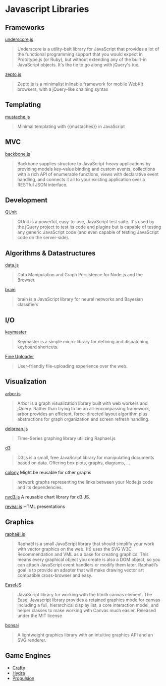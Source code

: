 # Javascript Libraries #

## Frameworks ##

[underscore.js](https://github.com/documentcloud/underscore/)

> Underscore is a utility-belt library for JavaScript that provides a lot of the functional programming support that you would expect in Prototype.js (or Ruby), but without extending any of the built-in JavaScript objects. It's the tie to go along with jQuery's tux.

[zepto.js](https://github.com/madrobby/zepto)

> Zepto.js is a minimalist inlinable framework for mobile WebKit browsers, with a jQuery-like chaining syntax

## Templating ##

[mustache.js](https://github.com/janl/mustache.js)

> Minimal templating with {{mustaches}} in JavaScript

## MVC ##

[backbone.js](https://github.com/documentcloud/backbone)

> Backbone supplies structure to JavaScript-heavy applications by providing models key-value binding and custom events, collections with a rich API of enumerable functions, views with declarative event handling, and connects it all to your existing application over a RESTful JSON interface.

## Development ##

[QUnit](http://docs.jquery.com/Qunit)

> QUnit is a powerful, easy-to-use, JavaScript test suite. It's used by the jQuery project to test its code and plugins but is capable of testing any generic JavaScript code (and even capable of testing JavaScript code on the server-side).

## Algorithms & Datastructures ##

[data.js](http://substance.io/#michael/data-js)

> Data Manipulation and Graph Persistence for Node.js and the Browser.

[brain](http://harthur.github.com/brain/)

> brain is a JavaScript library for neural networks and Bayesian classifiers

## I/O ##

[keymaster](https://github.com/madrobby/keymaster)

> Keymaster is a simple micro-library for defining and dispatching keyboard shortcuts.

[Fine Uploader](http://fineuploader.com/)

> User-friendly file-uploading experience over the web.

## Visualization ##

[arbor.js]( http://arborjs.org)

> Arbor is a graph visualization library built with web workers and jQuery. Rather than trying to be an all-encompassing framework, arbor provides an efficient, force-directed layout algorithm plus abstractions for graph organization and screen refresh handling.

[delorean.js](https://github.com/jsmestad/delorean.js)

> Time-Series graphing library utilizing Raphael.js

[d3](http://mbostock.github.com/d3/)

> D3.js is a small, free JavaScript library for manipulating documents based on data. Offering box plots, graphs, diagrams, ...

[colony](https://github.com/hughsk/colony) Might be reusable for other graphs

> network graphs representing the links between your Node.js code and its dependencies.

[nvd3.js](http://nvd3.org/) A reusable chart library for d3.JS.

[reveal.js](http://lab.hakim.se/reveal-js/) HTML presentations

## Graphics ##

[raphaël.js](https://github.com/DmitryBaranovskiy/raphael/)

> Raphaël is a small JavaScript library that should simplify your work with vector graphics on the web. (It) uses the SVG W3C Recommendation and VML as a base for creating graphics. This means every graphical object you create is also a DOM object, so you can attach JavaScript event handlers or modify them later. Raphaël’s goal is to provide an adapter that will make drawing vector art compatible cross-browser and easy.

[EaselJS](http://easeljs.com/)

> JavaScript library for working with the html5 canvas element. The Easel Javascript library provides a retained graphics mode for canvas including a full, hierarchical display list, a core interaction model, and helper classes to make working with Canvas much easier. Released under the MIT license

[bonsai](http://bonsaijs.org/)

> A lightweight graphics library with an intuitive graphics API and an SVG renderer.

## Game Engines #

- [Crafty](https://github.com/louisstow/Crafty)
- [Hydra](https://github.com/aduros/hydra)
- [Propulsion](https://github.com/calebh/Propulsion)
